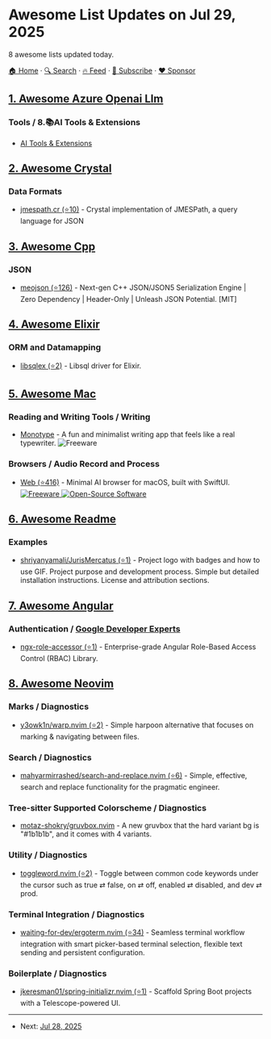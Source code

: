# Awesome List Updates on Jul 29, 2025

8 awesome lists updated today.

[🏠 Home](/README.md) · [🔍 Search](https://www.trackawesomelist.com/search/) · [🔥 Feed](https://www.trackawesomelist.com/rss.xml) · [📮 Subscribe](https://trackawesomelist.us17.list-manage.com/subscribe?u=d2f0117aa829c83a63ec63c2f&id=36a103854c) · [❤️  Sponsor](https://github.com/sponsors/theowenyoung)



## [1. Awesome Azure Openai Llm](/content/kimtth/awesome-azure-openai-llm/README.md)

### Tools / 8.📚AI Tools & Extensions

*   [AI Tools & Extensions](https://github.com/kimtth/awesome-azure-openai-llm/blob/main/README.md/section/ai_tool.md/#general-ai-tools-and-extensions)

## [2. Awesome Crystal](/content/veelenga/awesome-crystal/README.md)

### Data Formats

*   [jmespath.cr (⭐10)](https://github.com/qequ/jmespath.cr) - Crystal implementation of JMESPath, a query language for JSON

## [3. Awesome Cpp](/content/fffaraz/awesome-cpp/README.md)

### JSON

*   [meojson (⭐126)](https://github.com/MistEO/meojson) - Next-gen C++ JSON/JSON5 Serialization Engine | Zero Dependency | Header-Only | Unleash JSON Potential. \[MIT]

## [4. Awesome Elixir](/content/h4cc/awesome-elixir/README.md)

### ORM and Datamapping

*   [libsqlex (⭐2)](https://github.com/danawanb/libsqlex) - Libsql driver for Elixir.

## [5. Awesome Mac](/content/jaywcjlove/awesome-mac/README.md)

### Reading and Writing Tools / Writing

*   [Monotype](https://monotype.app) - A fun and minimalist writing app that feels like a real typewriter. ![Freeware](https://jaywcjlove.github.io/sb/ico/min-free.svg "Freeware")

### Browsers / Audio Record and Process

*   [Web (⭐416)](https://github.com/nuance-dev/Web) - Minimal AI browser for macOS, built with SwiftUI. [![Freeware](https://jaywcjlove.github.io/sb/ico/min-free.svg "Freeware") ![Open-Source Software](https://jaywcjlove.github.io/sb/ico/min-oss.svg "Open Source Software")](https://github.com/nuance-dev/Web)

## [6. Awesome Readme](/content/matiassingers/awesome-readme/README.md)

### Examples

*   [shriyanyamali/JurisMercatus (⭐1)](https://github.com/shriyanyamali/JurisMercatus#readme) - Project logo with badges and how to use GIF. Project purpose and development process. Simple but detailed installation instructions. License and attribution sections.

## [7. Awesome Angular](/content/PatrickJS/awesome-angular/README.md)

### Authentication / [Google Developer Experts](https://developers.google.com/experts/all/technology/web-technologies)

*   [ngx-role-accessor (⭐1)](https://github.com/IroshanRathnayake/ngx-role-accessor) - Enterprise-grade Angular Role-Based Access Control (RBAC) Library.

## [8. Awesome Neovim](/content/rockerBOO/awesome-neovim/README.md)

### Marks / Diagnostics

*   [y3owk1n/warp.nvim (⭐2)](https://github.com/y3owk1n/warp.nvim) - Simple harpoon alternative that focuses on marking & navigating between files.

### Search / Diagnostics

*   [mahyarmirrashed/search-and-replace.nvim (⭐6)](https://github.com/mahyarmirrashed/search-and-replace.nvim) - Simple, effective, search and replace functionality for the pragmatic engineer.

### Tree-sitter Supported Colorscheme / Diagnostics

*   [motaz-shokry/gruvbox.nvim](https://gitlab.com/motaz-shokry/gruvbox.nvim) - A new gruvbox that the hard variant bg is "#1b1b1b", and it comes with 4 variants.

### Utility / Diagnostics

*   [toggleword.nvim (⭐2)](https://github.com/iquzart/toggleword.nvim) - Toggle between common code keywords under the cursor such as true ⇄ false, on ⇄ off, enabled ⇄ disabled, and dev ⇄ prod.

### Terminal Integration / Diagnostics

*   [waiting-for-dev/ergoterm.nvim (⭐34)](https://github.com/waiting-for-dev/ergoterm.nvim) - Seamless terminal workflow integration with smart picker-based terminal selection, flexible text sending and persistent configuration.

### Boilerplate / Diagnostics

*   [jkeresman01/spring-initializr.nvim (⭐1)](https://github.com/jkeresman01/spring-initializr.nvim) - Scaffold Spring Boot projects with a Telescope-powered UI.

---

- Next: [Jul 28, 2025](/content/2025/07/28/README.md)